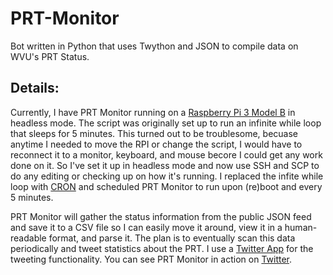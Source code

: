 # PRT-Monitor
Bot written in Python that uses Twython and JSON to compile data on WVU's PRT Status.

## Details:
Currently, I have PRT Monitor running on a [Raspberry Pi 3 Model B](https://www.raspberrypi.org/products/raspberry-pi-3-model-b/) in headless mode. 
The script was originally set up to run an infinite while loop that sleeps for 5 minutes. This turned out to be troublesome, becuase anytime I needed to move the RPI or change the script, I would have to reconnect it to a monitor, keyboard, and mouse becore I could get any work done on it. So I've set it up in headless mode and now use SSH and SCP to do any editing or checking up on how it's running. I replaced the infite while loop with [CRON](https://en.wikipedia.org/wiki/Cron) and scheduled PRT Monitor to run upon (re)boot and every 5 minutes.

PRT Monitor will gather the status information from the public JSON feed and save it to a CSV file so I can easily move it around, view it in a human-readable format, and parse it. The plan is to eventually scan this data periodically and tweet statistics about the PRT. 
I use a [Twitter App](https://apps.twitter.com) for the tweeting functionality. You can see PRT Monitor in action on [Twitter](https://twitter.com/PRTMonitor). 
